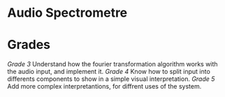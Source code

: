 # Audio Spectrometre

# Grades

*Grade 3*
 Understand how the fourier transformation algorithm works with the audio input, and implement it.
*Grade 4*
 Know how to split input into differents components to show in a simple visual interpretation.
*Grade 5*
 Add more complex interpretantions, for diffrent uses of the system.
